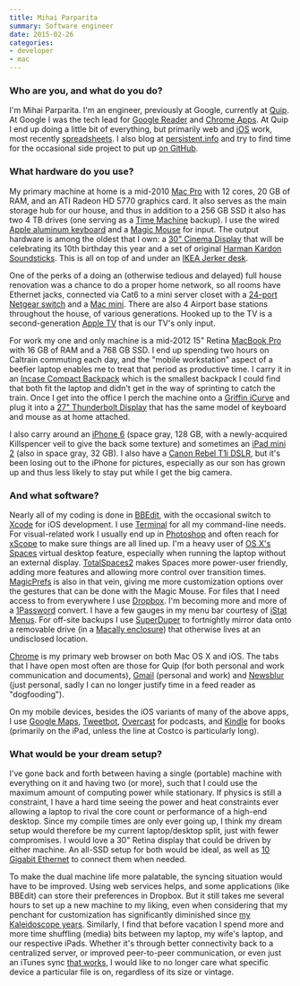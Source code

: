 ```yaml
---
title: Mihai Parparita
summary: Software engineer
date: 2015-02-26
categories:
- developer
- mac
---
```


### Who are you, and what do you do?

I'm Mihai Parparita. I'm an engineer, previously at Google, currently at [Quip][]. At Google I was the tech lead for [Google Reader][google-reader] and [Chrome Apps][chrome-apps]. At Quip I end up doing a little bit of everything, but primarily web and [iOS][] work, most recently [spreadsheets](https://quip.com/blog/spreadsheets "Quip's post about spreadsheets."). I also blog at [persistent.info](http://blog.persistent.info/ "Mihai's weblog.") and try to find time for the occasional side project to put up [on GitHub](https://github.com/mihaip/ "Mihai's GitHub account.").

### What hardware do you use?

My primary machine at home is a mid-2010 [Mac Pro][mac-pro] with 12 cores, 20 GB of RAM, and an ATI Radeon HD 5770 graphics card. It also serves as the main storage hub for our house, and thus in addition to a 256 GB SSD it also has two 4 TB drives (one serving as a [Time Machine][time-machine] backup). I use the wired [Apple aluminum keyboard][keyboard] and a [Magic Mouse][magic-mouse] for input. The output hardware is among the oldest that I own: a [30" Cinema Display][cinema-display] that will be celebrating its 10th birthday this year and a set of original [Harman Kardon Soundsticks][soundsticks]. This is all on top of and under an [IKEA Jerker desk][jerker].

One of the perks of a doing an (otherwise tedious and delayed) full house renovation was a chance to do a proper home network, so all rooms have Ethernet jacks, connected via Cat6 to a mini server closet with a [24-port Netgear switch][prosafe-24-port-gigabit-ethernet-switch] and a [Mac mini][mac-mini]. There are also 4 Airport base stations throughout the house, of various generations. Hooked up to the TV is a second-generation [Apple TV][apple-tv] that is our TV's only input.

For work my one and only machine is a mid-2012 15" Retina [MacBook Pro][macbook-pro] with 16 GB of RAM and a 768 GB SSD. I end up spending two hours on Caltrain commuting each day, and the "mobile workstation" aspect of a beefier laptop enables me to treat that period as productive time. I carry it in an [Incase Compact Backpack][nylon-compact-backpack] which is the smallest backpack I could find that both fit the laptop and didn't get in the way of sprinting to catch the train. Once I get into the office I perch the machine onto a [Griffin iCurve][icurve] and plug it into a [27" Thunderbolt Display][thunderbolt-display] that has the same model of keyboard and mouse as at home attached.

I also carry around an [iPhone 6][iphone-6] (space gray, 128 GB, with a newly-acquired Killspencer veil to give the back some texture) and sometimes an [iPad mini 2][ipad-mini-2] (also in space gray, 32 GB). I also have a [Canon Rebel T1i DSLR][eos-rebel-t1i], but it's been losing out to the iPhone for pictures, especially as our son has grown up and thus less likely to stay put while I get the big camera.

### And what software?

Nearly all of my coding is done in [BBEdit][], with the occasional switch to [Xcode][] for iOS development. I use [Terminal][] for all my command-line needs. For visual-related work I usually end up in [Photoshop][] and often reach for [xScope][] to make sure things are all lined up. I'm a heavy user of [OS X's][macos] [Spaces][] virtual desktop feature, especially when running the laptop without an external display. [TotalSpaces2][totalspaces] makes Spaces more power-user friendly, adding more features and allowing more control over transition times. [MagicPrefs][] is also in that vein, giving me more customization options over the gestures that can be done with the Magic Mouse. For files that I need access to from everywhere I use [Dropbox][]. I'm becoming more and more of a [1Password][] convert. I have a few gauges in my menu bar courtesy of [iStat Menus][istat-menus]. For off-site backups I use [SuperDuper][] to fortnightly mirror data onto a removable drive (in a [Macally enclosure][g-s350su3b2]) that otherwise lives at an undisclosed location.

[Chrome][] is my primary web browser on both Mac OS X and iOS. The tabs that I have open most often are those for Quip (for both personal and work communication and documents), [Gmail][] (personal and work) and [Newsblur][] (just personal, sadly I can no longer justify time in a feed reader as "dogfooding").

On my mobile devices, besides the iOS variants of many of the above apps, I use [Google Maps][google-maps-ios], [Tweetbot][tweetbot-ios], [Overcast][overcast-ios] for podcasts, and [Kindle][kindle-ios] for books (primarily on the iPad, unless the line at Costco is particularly long).

### What would be your dream setup?

I've gone back and forth between having a single (portable) machine with everything on it and having two (or more), such that I could use the maximum amount of computing power while stationary. If physics is still a constraint, I have a hard time seeing the power and heat constraints ever allowing a laptop to rival the core count or performance of a high-end desktop. Since my compile times are only ever going up, I think my dream setup would therefore be my current laptop/desktop split, just with fewer compromises. I would love a 30" Retina display that could be driven by either machine. An all-SSD setup for both would be ideal, as well as [10 Gigabit Ethernet](http://en.wikipedia.org/wiki/10_Gigabit_Ethernet "The Wikipedia entry for 10 Gigabit Ethernet.") to connect them when needed.

To make the dual machine life more palatable, the syncing situation would have to be improved. Using web services helps, and some applications (like BBEdit) can store their preferences in Dropbox. But it still takes me several hours to set up a new machine to my liking, even when considering that my penchant for customization has significantly diminished since [my Kaleidoscope years](http://www.kaleidoscope.net/cgi-bin/schemes.cgi?author=mihaiparparita "Mihai's Kaleidoscope themes."). Similarly, I find that before vacation I spend more and more time shuffling (media) bits between my laptop, my wife's laptop, and our respective iPads. Whether it's through better connectivity back to a centralized server, or improved peer-to-peer communication, or even just an iTunes sync [that works](http://www.macworld.com/article/2861406/itunes-syncing-is-broken-apple-please-fix-it.html "A Macworld article about iTunes syncing issues."), I would like to no longer care what specific device a particular file is on, regardless of its size or vintage.

[1password]: https://1password.com "Password management software for Mac OS X."
[apple-tv]: https://en.wikipedia.org/wiki/Apple_TV "A device for viewing media on a TV."
[bbedit]: http://www.barebones.com/products/bbedit/ "A text editor for the Mac."
[chrome-apps]: https://developer.chrome.com/docs/apps/overview/ "A system for building native-like applications using web technology."
[chrome]: https://www.google.com/intl/en/chrome/ "A WebKit-based browser, where each tab runs in its own thread."
[cinema-display]: https://en.wikipedia.org/wiki/Apple_Cinema_Display "An LCD display."
[dropbox]: https://www.dropbox.com/ "Online syncing and storage."
[eos-rebel-t1i]: https://en.wikipedia.org/wiki/Canon_EOS_500D "A 15.1 megapixel DSLR."
[g-s350su3b2]: http://us.macally.com/EN/?page_id=8510 "A hard drice enclosure."
[gmail]: https://mail.google.com/mail/u/0/ "Web-based email."
[google-maps-ios]: https://apps.apple.com/us/app/id585027354 "An app for the map service."
[google-reader]: https://en.wikipedia.org/wiki/Google_Reader "A web-based feed reader."
[icurve]: http://web.archive.org/web/20210301065940/http://www.amazon.com/Griffin-Technology-iCurve-Laptop-Stand/dp/B00007L6IA "A laptop stand."
[ios]: https://www.apple.com/ios/ios-16/ "A mobile operating system."
[ipad-mini-2]: https://en.wikipedia.org/wiki/IPad_Mini_(2nd_generation) "A 7.9 inch tablet device with a Retina screen."
[iphone-6]: https://en.wikipedia.org/wiki/IPhone_6 "A smartphone."
[istat-menus]: https://bjango.com/mac/istatmenus/ "A collection of Mac OS X menu items for monitoring your system."
[jerker]: https://adam.pra.to/content/jerker/ "A work desk."
[keyboard]: https://www.apple.com/us/shop/goto/mac/accessories "The keyboard."
[kindle-ios]: https://apps.apple.com/gb/app/kindle/id302584613 "An iPhone app for accessing Kindle content from Amazon."
[mac-mini]: https://www.apple.com/mac-mini/ "A small desktop computer."
[mac-pro]: https://www.apple.com/mac-pro/ "The Intel-based Mac tower computer."
[macbook-pro]: https://www.apple.com/macbook-pro/ "A laptop."
[macos]: https://en.wikipedia.org/wiki/MacOS "An operating system for Mac hardware."
[magic-mouse]: https://en.wikipedia.org/wiki/Magic_Mouse "A multi-touch mouse."
[magicprefs]: http://web.archive.org/web/20221205110127/http://magicprefs.com/ "A Mac OS X prefpane that adds extra options to the Magic Mouse."
[newsblur]: https://www.newsblur.com/ "An online feed reader."
[nylon-compact-backpack]: http://web.archive.org/web/20190508141959/https://www.amazon.com/Incase-Compact-Backpack-MacBook-CL55421/dp/B0081AKG7S "A backpack designed for laptops."
[overcast-ios]: https://apps.apple.com/us/app/overcast-podcast-player/id888422857 "A podcast app."
[photoshop]: https://www.adobe.com/products/photoshop.html "A bitmap image editor."
[prosafe-24-port-gigabit-ethernet-switch]: https://www.netgear.com/business/wired/switches/unmanaged/jgs524/ "An Ethernet switch."
[quip]: http://web.archive.org/web/20221217091551/https://quip.com/ "A mobile productivity suite."
[soundsticks]: https://en.wikipedia.org/wiki/Harman_Kardon#SoundSticks "Swanky-looking computer speakers."
[spaces]: https://en.wikipedia.org/wiki/Spaces_(software) "Virtual desktop software included with Mac OS X."
[superduper]: https://shirt-pocket.com/SuperDuper/SuperDuperDescription.html "An excellent Mac backup/cloning application."
[terminal]: https://en.wikipedia.org/wiki/Terminal_(OS_X) "A console application included with Mac OS X."
[thunderbolt-display]: https://www.apple.com/displays/ "A Thunderbolt-powered monitor."
[time-machine]: https://en.wikipedia.org/wiki/Time_Machine_(Mac_OS) "Backup software for the masses, included with Mac OS X 10.5."
[totalspaces]: https://totalspaces.binaryage.com/ "A tool for extending Mac OS X's Spaces."
[tweetbot-ios]: https://tapbots.com/tweetbot/ "A Twitter client for iOS."
[xcode]: https://en.wikipedia.org/wiki/Xcode "An IDE for Mac developers."
[xscope]: https://xscopeapp.com/ "A Mac tool for on-screen measuring and aligning."
